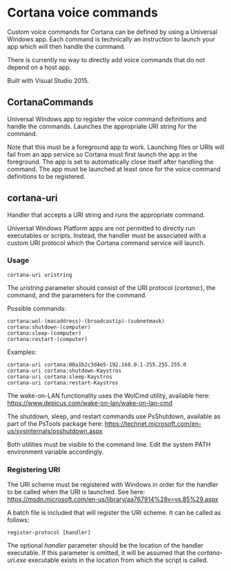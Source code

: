 # Cortana voice commands
Custom voice commands for Cortana can be defined by using a Universal Windows app. Each command is technically an instruction to launch your app which will then handle the command.

There is currently no way to directly add voice commands that do not depend on a host app.

Built with Visual Studio 2015.

## CortanaCommands
Universal Windows app to register the voice command definitions and handle the commands. Launches the appropriate URI string for the command.

Note that this must be a foreground app to work. Launching files or URIs will fail from an app service so Cortana must first launch the app in the foreground. The app is set to automatically close itself after handling the command. The app must be launched at least once for the voice command definitions to be registered.

## cortana-uri
Handler that accepts a URI string and runs the appropriate command.

Universal Windows Platform apps are not permitted to directly run executables or scripts. Instead, the handler must be associated with a custom URI protocol which the Cortana command service will launch.

### Usage
	cortana-uri uristring

The *uristring* parameter should consist of the URI protocol (*cortana:*), the command, and the parameters for the command.

Possible commands:

	cortana:wol-(macaddress)-(broadcastip)-(subnetmask)
	cortana:shutdown-(computer)
	cortana:sleep-(computer)
	cortana:restart-(computer)

Examples:

	cortana-uri cortana:00a1b2c3d4e5-192.168.0.1-255.255.255.0
	cortana-uri cortana:shutdown-Kaystros
	cortana-uri cortana:sleep-Kaystros
	cortana-uri cortana:restart-Kaystros

The wake-on-LAN functionality uses the WolCmd utility, available here: https://www.depicus.com/wake-on-lan/wake-on-lan-cmd

The shutdown, sleep, and restart commands use PsShutdown, available as part of the PsTools package here: https://technet.microsoft.com/en-us/sysinternals/psshutdown.aspx

Both utilities must be visible to the command line. Edit the system PATH environment variable accordingly.

### Registering URI
The URI scheme must be registered with Windows in order for the handler to be called when the URI is launched. See here: https://msdn.microsoft.com/en-us/library/aa767914%28v=vs.85%29.aspx

A batch file is included that will register the URI scheme. It can be called as follows:

	register-protocol [handler]

The optional *handler* parameter should be the location of the handler executable. If this parameter is omitted, it will be assumed that the *cortana-uri.exe* executable exists in the location from which the script is called.
